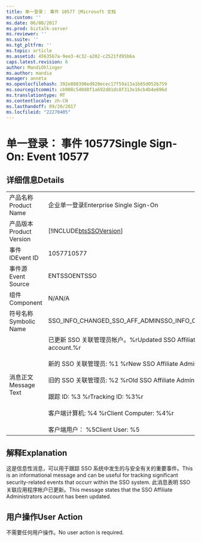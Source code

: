 ```yaml
---
title: 单一登录： 事件 10577 |Microsoft 文档
ms.custom: ''
ms.date: 06/08/2017
ms.prod: biztalk-server
ms.reviewer: ''
ms.suite: ''
ms.tgt_pltfrm: ''
ms.topic: article
ms.assetid: 4563567a-9ee3-4c32-a202-c2521fd95b6a
caps.latest.revision: 6
author: MandiOhlinger
ms.author: mandia
manager: anneta
ms.openlocfilehash: 392e808390ed920ecec17f59a13a1b65d052b759
ms.sourcegitcommit: cb908c540d8f1a692d01dc8f313e16cb4b4e696d
ms.translationtype: MT
ms.contentlocale: zh-CN
ms.lasthandoff: 09/20/2017
ms.locfileid: "22270405"
---
```

# <a name="single-sign-on-event-10577"></a><span data-ttu-id="44a60-102">单一登录： 事件 10577</span><span class="sxs-lookup"><span data-stu-id="44a60-102">Single Sign-On: Event 10577</span></span>
## <a name="details"></a><span data-ttu-id="44a60-103">详细信息</span><span class="sxs-lookup"><span data-stu-id="44a60-103">Details</span></span>  
  
|||  
|-|-|  
|<span data-ttu-id="44a60-104">产品名称</span><span class="sxs-lookup"><span data-stu-id="44a60-104">Product Name</span></span>|<span data-ttu-id="44a60-105">企业单一登录</span><span class="sxs-lookup"><span data-stu-id="44a60-105">Enterprise Single Sign-On</span></span>|  
|<span data-ttu-id="44a60-106">产品版本</span><span class="sxs-lookup"><span data-stu-id="44a60-106">Product Version</span></span>|[!INCLUDE[btsSSOVersion](../includes/btsssoversion-md.md)]|  
|<span data-ttu-id="44a60-107">事件 ID</span><span class="sxs-lookup"><span data-stu-id="44a60-107">Event ID</span></span>|<span data-ttu-id="44a60-108">10577</span><span class="sxs-lookup"><span data-stu-id="44a60-108">10577</span></span>|  
|<span data-ttu-id="44a60-109">事件源</span><span class="sxs-lookup"><span data-stu-id="44a60-109">Event Source</span></span>|<span data-ttu-id="44a60-110">ENTSSO</span><span class="sxs-lookup"><span data-stu-id="44a60-110">ENTSSO</span></span>|  
|<span data-ttu-id="44a60-111">组件</span><span class="sxs-lookup"><span data-stu-id="44a60-111">Component</span></span>|<span data-ttu-id="44a60-112">N/A</span><span class="sxs-lookup"><span data-stu-id="44a60-112">N/A</span></span>|  
|<span data-ttu-id="44a60-113">符号名称</span><span class="sxs-lookup"><span data-stu-id="44a60-113">Symbolic Name</span></span>|<span data-ttu-id="44a60-114">SSO_INFO_CHANGED_SSO_AFF_ADMIN</span><span class="sxs-lookup"><span data-stu-id="44a60-114">SSO_INFO_CHANGED_SSO_AFF_ADMIN</span></span>|  
|<span data-ttu-id="44a60-115">消息正文</span><span class="sxs-lookup"><span data-stu-id="44a60-115">Message Text</span></span>|<span data-ttu-id="44a60-116">已更新 SSO 关联管理员帐户。%r</span><span class="sxs-lookup"><span data-stu-id="44a60-116">Updated SSO Affiliate Administrators account.%r</span></span><br /><br /> <span data-ttu-id="44a60-117">新的 SSO 关联管理员: %1 %r</span><span class="sxs-lookup"><span data-stu-id="44a60-117">New SSO Affiliate Administrators: %1%r</span></span><br /><br /> <span data-ttu-id="44a60-118">旧的 SSO 关联管理员: %2 %r</span><span class="sxs-lookup"><span data-stu-id="44a60-118">Old SSO Affiliate Administrators: %2%r</span></span><br /><br /> <span data-ttu-id="44a60-119">跟踪 ID: %3 %r</span><span class="sxs-lookup"><span data-stu-id="44a60-119">Tracking ID: %3%r</span></span><br /><br /> <span data-ttu-id="44a60-120">客户端计算机: %4 %r</span><span class="sxs-lookup"><span data-stu-id="44a60-120">Client Computer: %4%r</span></span><br /><br /> <span data-ttu-id="44a60-121">客户端用户： %5</span><span class="sxs-lookup"><span data-stu-id="44a60-121">Client User: %5</span></span>|  
  
## <a name="explanation"></a><span data-ttu-id="44a60-122">解释</span><span class="sxs-lookup"><span data-stu-id="44a60-122">Explanation</span></span>  
 <span data-ttu-id="44a60-123">这是信息性消息，可以用于跟踪 SSO 系统中发生的与安全有关的重要事件。</span><span class="sxs-lookup"><span data-stu-id="44a60-123">This is an informational message and can be useful for tracking significant security-related events that occurr within the SSO system.</span></span> <span data-ttu-id="44a60-124">此消息表明 SSO 关联应用程序帐户已更新。</span><span class="sxs-lookup"><span data-stu-id="44a60-124">This message states that the SSO Affiliate Administrators account has been updated.</span></span>  
  
## <a name="user-action"></a><span data-ttu-id="44a60-125">用户操作</span><span class="sxs-lookup"><span data-stu-id="44a60-125">User Action</span></span>  
 <span data-ttu-id="44a60-126">不需要任何用户操作。</span><span class="sxs-lookup"><span data-stu-id="44a60-126">No user action is required.</span></span>